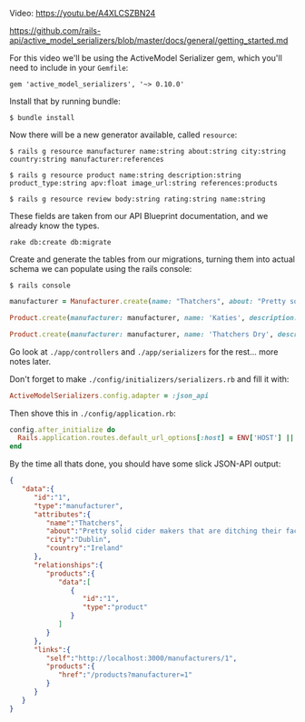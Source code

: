 
Video: https://youtu.be/A4XLCSZBN24

https://github.com/rails-api/active_model_serializers/blob/master/docs/general/getting_started.md

For this video we'll be using the ActiveModel Serializer gem, which you'll need to include in your `Gemfile`:

~~~
gem 'active_model_serializers', '~> 0.10.0'
~~~

Install that by running bundle:

~~~ shell
$ bundle install
~~~

Now there will be a new generator available, called `resource`:

~~~ shell
$ rails g resource manufacturer name:string about:string city:string country:string manufacturer:references

$ rails g resource product name:string description:string product_type:string apv:float image_url:string references:products

$ rails g resource review body:string rating:string name:string
~~~

These fields are taken from our API Blueprint documentation, and we already know the types.

~~~ shell
rake db:create db:migrate
~~~

Create and generate the tables from our migrations, turning them into actual schema we can populate using the rails console:

~~~ shell
$ rails console
~~~

~~~ ruby
manufacturer = Manufacturer.create(name: "Thatchers", about: "Pretty solid cider makers who are randomly moving their factories in the south west and going to Ireland...", city: "Dublin", country: "Ireland")

Product.create(manufacturer: manufacturer, name: 'Katies', description: "Unnecessarily strong fizzy cider that sells for the same price as normal ciders.", apv: 7.6, product_type: 'cider')

Product.create(manufacturer: manufacturer, name: 'Thatchers Dry', description: "As the name suggests this is dry, and a little tangy.", apv: 6.5, product_type: 'cider')
~~~

Go look at `./app/controllers` and `./app/serializers` for the rest... more notes later.

Don't forget to make `./config/initializers/serializers.rb` and fill it with:

~~~ ruby
ActiveModelSerializers.config.adapter = :json_api
~~~

Then shove this in `./config/application.rb`:

~~~ ruby
config.after_initialize do
  Rails.application.routes.default_url_options[:host] = ENV['HOST'] || 'localhost:3000'
end
~~~

By the time all thats done, you should have some slick JSON-API output:

~~~ json
{
   "data":{
      "id":"1",
      "type":"manufacturer",
      "attributes":{
         "name":"Thatchers",
         "about":"Pretty solid cider makers that are ditching their factories in the south west and going to Ireland...",
         "city":"Dublin",
         "country":"Ireland"
      },
      "relationships":{
         "products":{
            "data":[
               {
                  "id":"1",
                  "type":"product"
               }
            ]
         }
      },
      "links":{
         "self":"http://localhost:3000/manufacturers/1",
         "products":{
            "href":"/products?manufacturer=1"
         }
      }
   }
}
~~~
